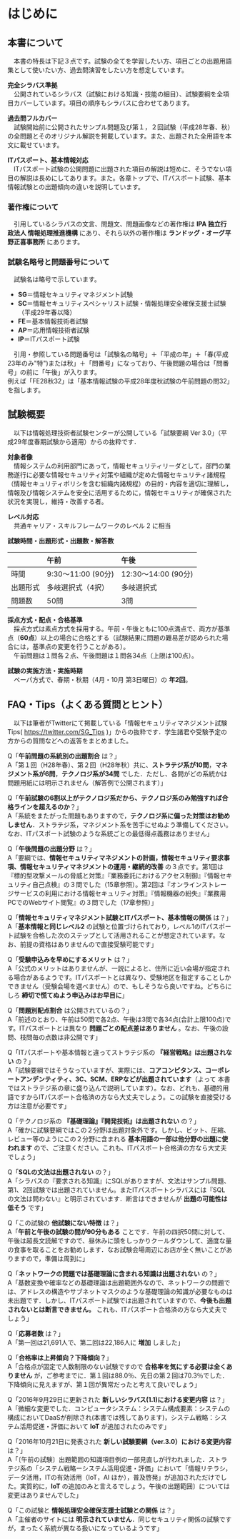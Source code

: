 # はじめに

## 本書について

　本書の特長は下記３点です。試験の全てを学習したい方、項目ごとの出題用語集として使いたい方、過去問演習をしたい方を想定しています。

**完全シラバス準拠**  
　公開されているシラバス（試験における知識・技能の細目）、試験要綱を全項目カバーしています。項目の順序もシラバスに合わせてあります。

**過去問フルカバー**  
　試験開始前に公開されたサンプル問題及び第１，２回試験（平成28年春、秋）の全問題とそのオリジナル解説を掲載しています。また、出題された全用語を本文に載せています。

**ITパスポート、基本情報対応**  
　ITパスポート試験の公開問題に出題された項目の解説は短めに、そうでない項目の解説は長めにしてあります。また。各章トップで、ITパスポート試験、基本情報試験との出題傾向の違いを説明しています。

### 著作権について

　引用しているシラバスの文言、問題文、問題画像などの著作権は **IPA 独立行政法人 情報処理推進機構** にあり、それら以外の著作権は **ランドッグ・オーグ平野正喜事務所** にあります。

### 試験名略号と問題番号について

　試験名は略号で示しています。

- **SG**＝情報セキュリティマネジメント試験
- **SC**＝情報セキュリティスペシャリスト試験・情報処理安全確保支援士試験（平成29年春以降）
- **FE**＝基本情報技術者試験
- **AP**＝応用情報技術者試験
- **IP**＝ITパスポート試験

　引用・参照している問題番号は「試験名の略号」＋「平成の年」＋「春(平成23年のみ"特")または秋」＋「問番号」になっており、午後問題の場合は「問番号」の前に「午後」が入ります。  
例えば「FE28秋32」は「基本情報試験の平成28年度秋試験の午前問題の問32」を指します。

## 試験概要

　以下は情報処理技術者試験センターが公開している「試験要綱 Ver 3.0」（平成29年度春期試験から適用）からの抜粋です．

**対象者像**  
　情報システムの利用部門にあって，情報セキュリティリーダとして，部門の業務遂行に必要な情報セキュリティ対策や組織が定めた情報セキュリティ諸規程（情報セキュリティポリシを含む組織内諸規程）の目的・内容を適切に理解し，情報及び情報システムを安全に活用するために，情報セキュリティが確保された状況を実現し，維持・改善する者。

**レベル対応**   
　共通キャリア・スキルフレームワークのレベル 2 に相当

**試験時間・出題形式・出題数・解答数**  

| | 午前 | 午後 |
|:---|:----|:----|
| 時間 | 9:30～11:00 (90分) | 12:30～14:00 (90分) |
| 出題形式 | 多岐選択式（4択）| 多岐選択式 |
| 問題数 | 50問 | 3問 |

**採点方式・配点・合格基準**  
　採点方式は素点方式を採用する。午前・午後ともに100点満点で、両方が基準点（**60点**）以上の場合に合格とする（試験結果に問題の難易差が認められた場合には，基準点の変更を行うことがある）。  
　午前問題は１問各２点、午後問題は１問各34点（上限は100点）。

**試験の実施方法・実施時期**  
　ペーパ方式で、春期・秋期（4月・10月 第3日曜日）の **年2回**。

## FAQ・Tips（よくある質問とヒント）

　以下は筆者がTwitterにて掲載している「情報セキュリティマネジメント試験Tips( https://twitter.com/SG_Tips )」からの抜粋です．学生諸君や受験予定の方からの質問などへの返答をまとめました。

Q「**午前問題の系統別の出題割合** は？」  
A「第１回（H28年春）、第２回（H28年秋）共に、**ストラテジ系が10問**，**マネジメント系が6問**，**テクノロジ系が34問** でした．ただし、各問がどの系統かは問題用紙には明示されません（解答例で公開されます）」

Q「**午前試験の6割以上がテクノロジ系だから、テクノロジ系のみ勉強すれば合格ラインを超えるのか**？」  
A「系統をまたがった問題もありますので，**テクノロジ系に偏った対策はお勧めしません**．ストラテジ系，マネジメント系を苦手にせぬよう準備してください。なお、ITパスポート試験のような系統ごとの最低得点義務はありません」

Q「**午後問題の出題分野** は？」  
A「要綱では、**情報セキュリティマネジメントの計画，情報セキュリティ要求事項、情報セキュリティマネジメントの運用・継続的改善** の３点です。第1回は『標的型攻撃メールの脅威と対策』『業務委託におけるアクセス制御』『情報セキュリティ自己点検』の３問でした（15章参照）。第2回は『オンラインストレージサービスの利用における情報セキュリティ対策』『情報機器の紛失』『業務用PCでのWebサイト閲覧』の３問でした（17章参照）」

Q「**情報セキュリティマネジメント試験とITパスポート、基本情報の関係** は？」  
A「**基本情報と同じレベル2** の試験と位置づけられており，レベル1のITパスポート試験を合格した次のステップとして活用されることが想定されています。なお、前提の資格はありませんので直接受験可能です」

Q「**受験申込みを早めにするメリット** は？」  
A「公式のメリットはありませんが、一説によると、住所に近い会場が指定される場合があるようです。ITパスポートとは異なり、受験地区を指定することしかできません（受験会場を選べません）ので、もしそうなら良いですね。どちらにしろ **締切で慌てぬよう申込みはお早目に**」

Q「**問題別配点割合** は公開されているの？」  
A「前述のとおり、午前は50問で各2点、午後は3問で各34点(合計上限100点)です。ITパスポートとは異なり **問題ごとの配点差はありません** 。なお、午後の設問、枝問毎の点数は非公開です」

Q「ITパスポートや基本情報と違ってストラテジ系の **『経営戦略』は出題されない** の？」  
A「試験要綱ではそうなっていますが、実際には、**コアコンピタンス、コーポレートアンデンティティ、3C、SCM、ERPなどが出題されています**（よって
本書ではストラテジ系の章に盛り込んで説明しています）。なお、どれも、基礎的用語ですからITパスポート合格済の方なら大丈夫でしょう。この試験を直接受ける方は注意が必要です」

Q「テクノロジ系の **『基礎理論』『開発技術』は出題されない** の？」  
A「確かに試験要綱ではこの２分野は出題対象外です。しかし、ビット、圧縮、レビュー等のようにこの２分野に含まれる **基本用語の一部は他分野の出題に使われます** ので、ご注意ください。これも、ITパスポート合格済の方なら大丈夫でしょう」

Q「**SQLの文法は出題されない** の？」  
A「シラバスの『要求される知識』にSQLがありますが、文法はサンプル問題、第1、2回試験では出題されていません。またITパスポートシラバスには『SQL の文法は問わない』と明示されています．断言はできませんが **出題の可能性は低そう** です」

Q「この試験の **他試験にない特徴** は？」  
A「**午前と午後の試験の間が90分もある** ことです．午前の四択50問に対して、午後は超長文読解ですので、昼休みに頭をしっかりクールダウンして、適度な量の食事を取ることをお勧めします．なお試験会場周辺にお店が全く無いことがありますので，準備は周到に」

Q「**ネットワークの問題では基礎理論に含まれる知識は出題されない** の？」  
A「基数変換や確率などの基礎理論は出題範囲外なので、ネットワークの問題では、アドレスの構造やサブネットマスクのような基礎理論の知識が必要なものは未出題です．しかし、ITパスポート試験では出題されていますので、**今後も出題されないとは断言できません。** これも、ITパスポート合格済の方なら大丈夫でしょう」

Q「**応募者数** は？」  
A「第一回は21,691人で、第二回は22,186人に **増加** しました」

Q「**合格率は上昇傾向？下降傾向？**」  
A「合格点が固定で人数制限のない試験ですので **合格率を気にする必要は全くありません** が，ご参考までに．第１回は88.0％、先日の第２回は70.3％でした．下降傾向に見えますが、第１回が異常だったと考えて良いでしょう」

Q「2016年9月29日に更新された **新しいシラバス(1.1)における変更内容** は？」  
A「微細な変更でした．コンピュータシステム：システム構成要素：システムの構成においてDaaSが削除され(本書では残してあります)，システム戦略：システム活用促進・評価において **IoT** が追加されたのみです」

Q「2016年10月21日に発表された **新しい試験要綱（ver.3.0）における変更内容** は？」  
A「〔午前の試験〕出題範囲の知識項目例の一部見直しが行われました．ストラテジ系の「システム戦略ーシステム活用促進・評価」において「情報リテラシ，データ活用，ITの有効活用（IoT，AI ほか），普及啓発」が追加されただけでした。実質的に，**IoT** の追加のみと言えるでしょう。午後の出題範囲〕については変更はありませんでした」

Q「この試験と **情報処理安全確保支援士試験との関係** は？」  
A「主催者のサイトには **明示されていません**．同じセキュリティ関係の試験ですが，まったく系統が異なる扱いになっているようです」
